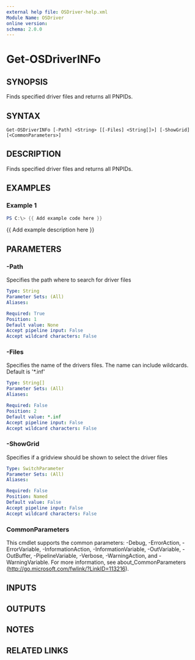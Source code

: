 ```yaml
---
external help file: OSDriver-help.xml
Module Name: OSDriver
online version:
schema: 2.0.0
---
```


# Get-OSDriverINFo

## SYNOPSIS
Finds specified driver files and returns all PNPIDs.

## SYNTAX

```
Get-OSDriverINFo [-Path] <String> [[-Files] <String[]>] [-ShowGrid] [<CommonParameters>]
```

## DESCRIPTION
Finds specified driver files and returns all PNPIDs.

## EXAMPLES

### Example 1
```powershell
PS C:\> {{ Add example code here }}
```

{{ Add example description here }}

## PARAMETERS

### -Path
Specifies the path where to search for driver files

```yaml
Type: String
Parameter Sets: (All)
Aliases:

Required: True
Position: 1
Default value: None
Accept pipeline input: False
Accept wildcard characters: False
```

### -Files
Specifies the name of the drivers files.
The name can include wildcards.
Default is '*.inf'

```yaml
Type: String[]
Parameter Sets: (All)
Aliases:

Required: False
Position: 2
Default value: *.inf
Accept pipeline input: False
Accept wildcard characters: False
```

### -ShowGrid
Specifies if a gridview should be shown to select the driver files

```yaml
Type: SwitchParameter
Parameter Sets: (All)
Aliases:

Required: False
Position: Named
Default value: False
Accept pipeline input: False
Accept wildcard characters: False
```

### CommonParameters
This cmdlet supports the common parameters: -Debug, -ErrorAction, -ErrorVariable, -InformationAction, -InformationVariable, -OutVariable, -OutBuffer, -PipelineVariable, -Verbose, -WarningAction, and -WarningVariable.
For more information, see about_CommonParameters (http://go.microsoft.com/fwlink/?LinkID=113216).

## INPUTS

## OUTPUTS

## NOTES

## RELATED LINKS

